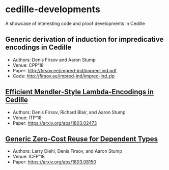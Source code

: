 # cedille-developments
A showcase of interesting code and proof developments in Cedille

## Generic derivation of induction for impredicative encodings in Cedille
* Authors: Denis Firsov and Aaron Stump
* Venue: CPP'18
* Paper: http://firsov.ee/impred-ind/impred-ind.pdf
* Code: http://firsov.ee/impred-ind/impred-ind.zip

## [Efficient Mendler-Style Lambda-Encodings in Cedille](efficient-mendler)
* Authors: Denis Firsov, Richard Blair, and Aaron Stump
* Venue: ITP'18
* Paper: https://arxiv.org/abs/1803.02473

## [Generic Zero-Cost Reuse for Dependent Types](generic-reuse)
* Authors: Larry Diehl, Denis Firsov, and Aaron Stump
* Venue: ICFP'18
* Paper: https://arxiv.org/abs/1803.08150
